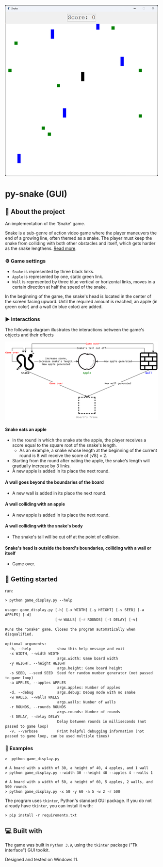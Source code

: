 ![Project Preview Image](https://github.com/E-RELevant/py-snake/blob/main/media/preview.png)

# py-snake (GUI)

## 📙 About the project

An implementation of the 'Snake' game.

Snake is a sub-genre of action video game where the player maneuvers the end of a growing line, often themed as a snake. The player must keep the snake from colliding with both other obstacles and itself, which gets harder as the snake lengthens. [Read more](<https://en.wikipedia.org/wiki/Snake_(video_game_genre)>).

### ⚙️ Game settings

- `Snake` is represented by three black links.
- `Apple` is represented by one, static green link.
- `Wall` is represented by three blue vertical or horizontal links, moves in a certain direction at half the speed of the snake.

In the beginning of the game, the snake's head is located in the center of the screen facing upward. Until the required amount is reached, an apple (in green color) and a wall (in blue color) are added.

### ▶️ Interactions

The following diagram illustrates the interactions between the game's objects and their effects

![Alt text](./media/py-snake-diagram.svg)

#### Snake eats an apple

- In the round in which the snake ate the apple, the player receives a score equal to the square root of the snake's length.
  - As an example, a snake whose length at the beginning of the current round is 8 will receive the score of ⌊√8⌋ = 2.
- Starting from the round after eating the apple, the snake's length will gradually increase by 3 links.
- A new apple is added in its place the next round.

#### A wall goes beyond the boundaries of the board

- A new wall is added in its place the next round.

#### A wall colliding with an apple

- A new apple is added in its place the next round.

#### A wall colliding with the snake's body

- The snake's tail will be cut off at the point of collision.

#### Snake's head is outside the board's boundaries, colliding with a wall or itself

- Game over.

## 🚩 Getting started

run:

```shell
> python game_display.py --help

usage: game_display.py [-h] [-x WIDTH] [-y HEIGHT] [-s SEED] [-a APPLES] [-d]
                       [-w WALLS] [-r ROUNDS] [-t DELAY] [-v]

Runs the "Snake" game. Closes the program automatically when disqualified.

optional arguments:
  -h, --help            show this help message and exit
  -x WIDTH, --width WIDTH
                        args.width: Game board width
  -y HEIGHT, --height HEIGHT
                        args.height: Game board height
  -s SEED, --seed SEED  Seed for random number generator (not passed to game loop)
  -a APPLES, --apples APPLES
                        args.apples: Number of apples
  -d, --debug           args.debug: Debug mode with no snake
  -w WALLS, --walls WALLS
                        args.walls: Number of walls
  -r ROUNDS, --rounds ROUNDS
                        args.rounds: Number of rounds
  -t DELAY, --delay DELAY
                        Delay between rounds in milliseconds (not passed to game loop)
  -v, --verbose         Print helpful debugging information (not passed to game loop, can be used multiple times)
```

### 🔎 Examples

```shell
>  python game_display.py
```

```shell
# A board with a width of 30, a height of 40, 4 apples, and 1 wall
> python game_display.py --width 30 --height 40 --apples 4 --walls 1
```

```shell
# A board with a width of 50, a height of 60, 5 apples, 2 walls, and 500 rounds
> python game_display.py -x 50 -y 60 -a 5 -w 2 -r 500
```

The program uses `tkinter`, Python's standard GUI package. If you do not
already have `tkinter`, you can install it with:

```shell
> pip install -r requirements.txt
```

## 💻 Built with

The game was built in `Python 3.9`, using the `tkinter` package ("Tk interface") GUI toolkit.

Designed and tested on Windows 11.
